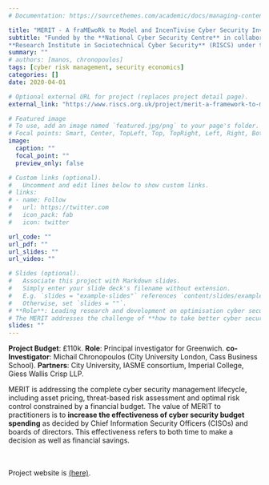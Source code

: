 ```yaml
---
# Documentation: https://sourcethemes.com/academic/docs/managing-content/

title: "MERIT - A fraMEwoRk to Model and IncenTivise Cyber Security Investment Decisions"
subtitle: "Funded by the **National Cyber Security Centre** in collaboration with the
**Research Institute in Sociotechnical Cyber Security** (RISCS) under the call: Economics and Incentives (Apr 2020 - March 21)"
summary: ""
# authors: [manos, chronopoulos]
tags: [cyber risk management, security economics]
categories: []
date: 2020-04-01

# Optional external URL for project (replaces project detail page).
external_link: "https://www.riscs.org.uk/project/merit-a-framework-to-model-and-incentivise-cyber-security-investment-decisions/"

# Featured image
# To use, add an image named `featured.jpg/png` to your page's folder.
# Focal points: Smart, Center, TopLeft, Top, TopRight, Left, Right, BottomLeft, Bottom, BottomRight.
image:
  caption: ""
  focal_point: ""
  preview_only: false

# Custom links (optional).
#   Uncomment and edit lines below to show custom links.
# links:
# - name: Follow
#   url: https://twitter.com
#   icon_pack: fab
#   icon: twitter

url_code: ""
url_pdf: ""
url_slides: ""
url_video: ""

# Slides (optional).
#   Associate this project with Markdown slides.
#   Simply enter your slide deck's filename without extension.
#   E.g. `slides = "example-slides"` references `content/slides/example-slides.md`.
#   Otherwise, set `slides = ""`.
# **Role**: Leading research and development on optimisation cyber security investments.
# The MERIT addresses the challenge of **how to take better cyber security investment decisions**. It aims at minimising cyber security risks by optimally investing its budget for cyber controls. In a multi-disciplinary approach, it utilises both **economics and cybersecurity engineering** insights to significantly extend the state-of-the-art in decision support for cybersecurity spending. It combines econometrics, game theory, mathematical optimisation and cyber security engineering concepts.
slides: ""
---
```

**Project Budget**: £110k. 
**Role**: Principal investigator for Greenwich.
**co-Investigator**: Michail Chronopoulos (City University London, Cass Business School).
**Partners**: City University, IASME consortium, Imperial College, Giess Wallis Crisp LLP.

MERIT is addressing the complete cyber security management lifecycle, including asset pricing, threat-based risk assessment and optimal risk control constrained by a financial budget. The value of MERIT to practitioners is to **increase the effectiveness of cyber security budget spending** as decided by Chief Information Security Officers (CISOs) and boards of directors. This effectiveness refers to both time to make a decision as well as financial savings.

<br> <br> Project website is [(here)](https://www.riscs.org.uk/project/merit-a-framework-to-model-and-incentivise-cyber-security-investment-decisions/).
